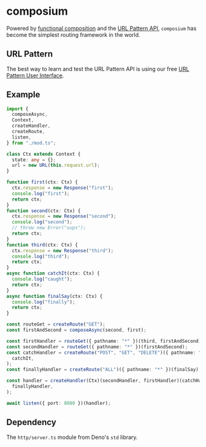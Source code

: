 # composium

Powered by
[functional composition](https://en.wikipedia.org/wiki/Function_composition) and
the
[URL Pattern API](https://developer.mozilla.org/en-US/docs/Web/API/URL_Pattern_API),
`composium` has become the simplest routing framework in the world.

## URL Pattern

The best way to learn and test the URL Pattern API is using our free
[URL Pattern User Interface](https://dev.zaubrik.com/urlpattern/).

## Example

```ts
import {
  composeAsync,
  Context,
  createHandler,
  createRoute,
  listen,
} from "./mod.ts";

class Ctx extends Context {
  state: any = {};
  url = new URL(this.request.url);
}

function first(ctx: Ctx) {
  ctx.response = new Response("first");
  console.log("first");
  return ctx;
}
function second(ctx: Ctx) {
  ctx.response = new Response("second");
  console.log("second");
  // throw new Error("uups");
  return ctx;
}
function third(ctx: Ctx) {
  ctx.response = new Response("third");
  console.log("third");
  return ctx;
}
async function catchIt(ctx: Ctx) {
  console.log("caught");
  return ctx;
}
async function finalSay(ctx: Ctx) {
  console.log("finally");
  return ctx;
}

const routeGet = createRoute("GET");
const firstAndSecond = composeAsync(second, first);

const firstHandler = routeGet({ pathname: "*" })(third, firstAndSecond);
const secondHandler = routeGet({ pathname: "*" })(firstAndSecond);
const catchHandler = createRoute("POST", "GET", "DELETE")({ pathname: "*" })(
  catchIt,
);
const finallyHandler = createRoute("ALL")({ pathname: "*" })(finalSay);

const handler = createHandler(Ctx)(secondHandler, firstHandler)(catchHandler)(
  finallyHandler,
);

await listen({ port: 8080 })(handler);
```

## Dependency

The `http/server.ts` module from Deno's `std` library.

